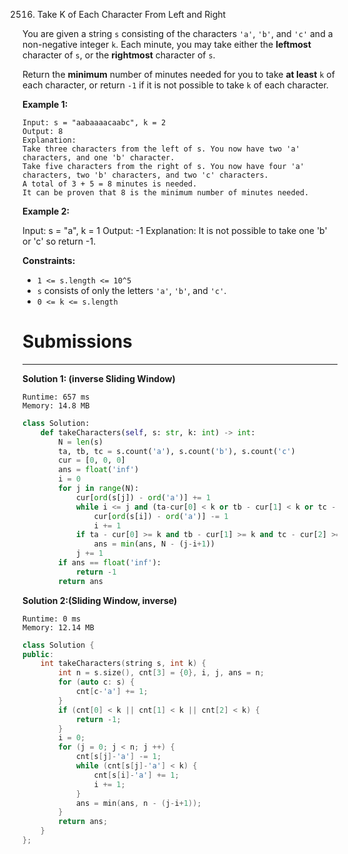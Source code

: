 2516. Take K of Each Character From Left and Right

You are given a string `s` consisting of the characters `'a'`, `'b'`, and `'c'` and a non-negative integer `k`. Each minute, you may take either the **leftmost** character of `s`, or the **rightmost** character of `s`.

Return the **minimum** number of minutes needed for you to take **at least** `k` of each character, or return `-1` if it is not possible to take `k` of each character.

 

**Example 1:**
```
Input: s = "aabaaaacaabc", k = 2
Output: 8
Explanation: 
Take three characters from the left of s. You now have two 'a' characters, and one 'b' character.
Take five characters from the right of s. You now have four 'a' characters, two 'b' characters, and two 'c' characters.
A total of 3 + 5 = 8 minutes is needed.
It can be proven that 8 is the minimum number of minutes needed.
```

**Example 2:**

Input: s = "a", k = 1
Output: -1
Explanation: It is not possible to take one 'b' or 'c' so return -1.
 

**Constraints:**

* `1 <= s.length <= 10^5`
* `s` consists of only the letters `'a'`, `'b'`, and `'c'`.
* `0 <= k <= s.length`

# Submissions
---
**Solution 1: (inverse Sliding Window)**
```
Runtime: 657 ms
Memory: 14.8 MB
```
```python
class Solution:
    def takeCharacters(self, s: str, k: int) -> int:
        N = len(s)
        ta, tb, tc = s.count('a'), s.count('b'), s.count('c')
        cur = [0, 0, 0]
        ans = float('inf')
        i = 0
        for j in range(N):
            cur[ord(s[j]) - ord('a')] += 1
            while i <= j and (ta-cur[0] < k or tb - cur[1] < k or tc - cur[2] < k):
                cur[ord(s[i]) - ord('a')] -= 1
                i += 1 
            if ta - cur[0] >= k and tb - cur[1] >= k and tc - cur[2] >= k:
                ans = min(ans, N - (j-i+1))
            j += 1
        if ans == float('inf'):
            return -1
        return ans
```

**Solution 2:(Sliding Window, inverse)**
```
Runtime: 0 ms
Memory: 12.14 MB
```
```c++
class Solution {
public:
    int takeCharacters(string s, int k) {
        int n = s.size(), cnt[3] = {0}, i, j, ans = n;
        for (auto c: s) {
            cnt[c-'a'] += 1;
        }
        if (cnt[0] < k || cnt[1] < k || cnt[2] < k) {
            return -1;
        }
        i = 0;
        for (j = 0; j < n; j ++) {
            cnt[s[j]-'a'] -= 1;
            while (cnt[s[j]-'a'] < k) {
                cnt[s[i]-'a'] += 1;
                i += 1;
            }
            ans = min(ans, n - (j-i+1));
        }
        return ans;
    }
};
```

